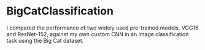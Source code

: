 # BigCatClassification

I compared the performance of two widely used pre-trained models, VGG16 and ResNet-152, against my own custom CNN in an image classification task using the Big Cat dataset.
